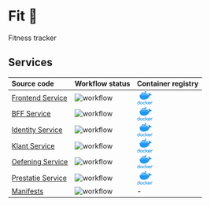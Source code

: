 # Fit 💪
Fitness tracker

## Services
|Source code|Workflow status|Container registry|
|:-|:-|:-|
| [Frontend Service](src/FrontendService) | [<img align="left" alt="workflow" src="https://github.com/Dirk-Jan/fit/workflows/Frontend%20Service/badge.svg" />](https://github.com/Dirk-Jan/fit/actions/workflows/FrontendService.yml) | [<img align="left" alt="dockerhub" width="32px" src="documentatie/assets/docker-logo.webp" />](https://hub.docker.com/repository/docker/djja/fit-frontendservice) |
| [BFF Service](src/BFF) | [<img align="left" alt="workflow" src="https://github.com/Dirk-Jan/fit/workflows/BFF/badge.svg" />](https://github.com/Dirk-Jan/fit/actions/workflows/BFF.yml) | [<img align="left" alt="dockerhub" width="32px" src="documentatie/assets/docker-logo.webp" />](https://hub.docker.com/repository/docker/djja/fit-bff) |
| [Identity Service](src/IdentityService) | [<img align="left" alt="workflow" src="https://github.com/Dirk-Jan/fit/workflows/Identity%20Service/badge.svg" />](https://github.com/Dirk-Jan/fit/actions/workflows/IdentityService.yml) | [<img align="left" alt="dockerhub" width="32px" src="documentatie/assets/docker-logo.webp" />](https://hub.docker.com/repository/docker/djja/fit-identityservice) |
| [Klant Service](src/KlantService) | [<img align="left" alt="workflow" src="https://github.com/Dirk-Jan/fit/workflows/Klant%20Service/badge.svg" />](https://github.com/Dirk-Jan/fit/actions/workflows/KlantService.yml) | [<img align="left" alt="dockerhub" width="32px" src="documentatie/assets/docker-logo.webp" />](https://hub.docker.com/repository/docker/djja/fit-klantservice) |
| [Oefening Service](src/OefeningService) | [<img align="left" alt="workflow" src="https://github.com/Dirk-Jan/fit/workflows/Oefening%20Service/badge.svg" />](https://github.com/Dirk-Jan/fit/actions/workflows/OefeningService.yml) | [<img align="left" alt="dockerhub" width="32px" src="documentatie/assets/docker-logo.webp" />](https://hub.docker.com/repository/docker/djja/fit-oefeningservice) |
| [Prestatie Service](src/PrestatieService) | [<img align="left" alt="workflow" src="https://github.com/Dirk-Jan/fit/workflows/Prestatie%20Service/badge.svg" />](https://github.com/Dirk-Jan/fit/actions/workflows/PrestatieService.yml) | [<img align="left" alt="dockerhub" width="32px" src="documentatie/assets/docker-logo.webp" />](https://hub.docker.com/repository/docker/djja/fit-prestatieservice) |
| [Manifests](deployment/manifests) | [<img align="left" alt="workflow" src="https://github.com/Dirk-Jan/fit/workflows/Manifests/badge.svg" />](https://github.com/Dirk-Jan/fit/actions/workflows/Manifests.yml) | - |